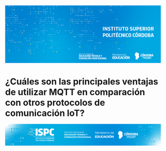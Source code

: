 ![Banner](/assets/BannerISPC.png)


# ¿Cuáles son las principales ventajas de utilizar MQTT en comparación con otros protocolos de comunicación IoT?


![Final](/assets/Curso%20ISPC%20final.png)